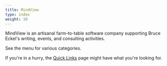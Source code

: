```yaml
---
title: MindView
type: index
weight: 10
---
```


MindView is an artisanal farm-to-table software company supporting Bruce
Eckel's writing, events, and consulting activities.

See the menu for various categories.

If you're in a hurry, the [Quick Links](/quicklinks) page might have what
you're looking for.
